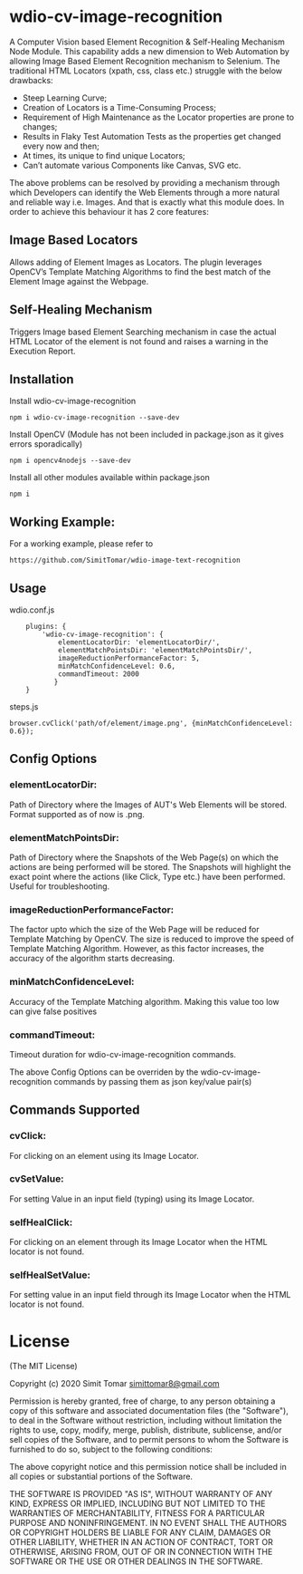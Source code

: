 # wdio-cv-image-recognition

A	Computer Vision based Element Recognition & Self-Healing Mechanism Node Module. This capability adds a new dimension to Web Automation by allowing Image Based Element Recognition mechanism to Selenium. The traditional HTML Locators (xpath, css, class etc.) struggle with the below drawbacks:


*   Steep Learning Curve;
*	Creation of Locators is a Time-Consuming Process;
*	Requirement of High Maintenance as the Locator properties are prone to changes;
*	Results in Flaky Test Automation Tests as the properties get changed every now and then;
*	At times, its unique to find unique Locators;
*	Can’t automate various Components like Canvas, SVG etc.

The above problems can be resolved by providing a mechanism through which Developers can identify the Web Elements through a more natural and reliable way i.e. Images. And that is exactly what this module does. In order to achieve this behaviour it has 2 core features:

## Image Based Locators

Allows adding of Element Images as Locators. The plugin leverages OpenCV’s Template Matching Algorithms to find the best match of the Element Image against the Webpage.

## Self-Healing Mechanism

Triggers Image based Element Searching mechanism in case the actual HTML Locator of the element is not found and raises a warning in the Execution Report.


## Installation

Install wdio-cv-image-recognition
 
```
npm i wdio-cv-image-recognition --save-dev
```

Install OpenCV (Module has not been included in package.json as it gives errors sporadically)

```
npm i opencv4nodejs --save-dev
```

Install all other modules available within package.json

```
npm i
```

## Working Example:

For a working example, please refer to 

```
https://github.com/SimitTomar/wdio-image-text-recognition
```

## Usage

wdio.conf.js

```
    plugins: {
        'wdio-cv-image-recognition': {
            elementLocatorDir: 'elementLocatorDir/',
            elementMatchPointsDir: 'elementMatchPointsDir/',
            imageReductionPerformanceFactor: 5,
            minMatchConfidenceLevel: 0.6,
            commandTimeout: 2000
           }
    }
```
steps.js

```
browser.cvClick('path/of/element/image.png', {minMatchConfidenceLevel: 0.6});
```


## Config Options

### elementLocatorDir:
Path of Directory where the Images of AUT's Web Elements will be stored. Format supported as of now is .png.

### elementMatchPointsDir:
Path of Directory where the Snapshots of the Web Page(s) on which the actions are being performed will be stored. The Snapshots will highlight the exact point where the actions (like Click, Type etc.) have been performed. Useful for troubleshooting.

### imageReductionPerformanceFactor:
The factor upto which the size of the Web Page will be reduced for Template Matching by OpenCV. The size is reduced to improve the speed of Template Matching Algorithm. However, as this factor increases, the accuracy of the algorithm starts decreasing.

### minMatchConfidenceLevel:
Accuracy of the Template Matching algorithm. Making this value too low can give false positives

### commandTimeout:
Timeout duration for wdio-cv-image-recognition commands.

The above Config Options can be overriden by the wdio-cv-image-recognition commands by passing them as json key/value pair(s)

## Commands Supported

### cvClick:
For clicking on an element using its Image Locator.

### cvSetValue:
For setting Value in an input field (typing) using its Image Locator.

### selfHealClick:
For clicking on an element through its Image Locator when the HTML locator is not found.

### selfHealSetValue:
For setting value in an input field through its Image Locator when the HTML locator is not found.


# License
(The MIT License)

Copyright (c) 2020 Simit Tomar simittomar8@gmail.com

Permission is hereby granted, free of charge, to any person obtaining a copy of this software and associated documentation files (the "Software"), to deal in the Software without restriction, including without limitation the rights to use, copy, modify, merge, publish, distribute, sublicense, and/or sell copies of the Software, and to permit persons to whom the Software is furnished to do so, subject to the following conditions:

The above copyright notice and this permission notice shall be included in all copies or substantial portions of the Software.

THE SOFTWARE IS PROVIDED "AS IS", WITHOUT WARRANTY OF ANY KIND, EXPRESS OR IMPLIED, INCLUDING BUT NOT LIMITED TO THE WARRANTIES OF MERCHANTABILITY, FITNESS FOR A PARTICULAR PURPOSE AND NONINFRINGEMENT. IN NO EVENT SHALL THE AUTHORS OR COPYRIGHT HOLDERS BE LIABLE FOR ANY CLAIM, DAMAGES OR OTHER LIABILITY, WHETHER IN AN ACTION OF CONTRACT, TORT OR OTHERWISE, ARISING FROM, OUT OF OR IN CONNECTION WITH THE SOFTWARE OR THE USE OR OTHER DEALINGS IN THE SOFTWARE.